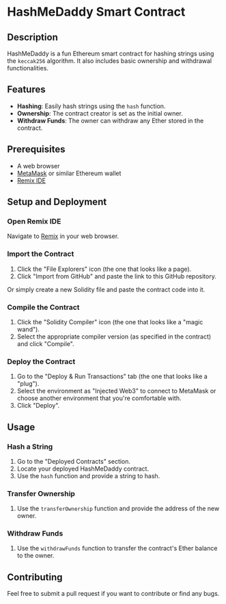 # HashMeDaddy Smart Contract

## Description

HashMeDaddy is a fun Ethereum smart contract for hashing strings using the `keccak256` algorithm. It also includes basic ownership and withdrawal functionalities.

## Features

- **Hashing**: Easily hash strings using the `hash` function.
- **Ownership**: The contract creator is set as the initial owner.
- **Withdraw Funds**: The owner can withdraw any Ether stored in the contract.

## Prerequisites

- A web browser
- [MetaMask](https://metamask.io/) or similar Ethereum wallet
- [Remix IDE](https://remix.ethereum.org/)

## Setup and Deployment

### Open Remix IDE

Navigate to [Remix](https://remix.ethereum.org/) in your web browser.

### Import the Contract

1. Click the "File Explorers" icon (the one that looks like a page).
2. Click "Import from GitHub" and paste the link to this GitHub repository.

Or simply create a new Solidity file and paste the contract code into it.

### Compile the Contract

1. Click the "Solidity Compiler" icon (the one that looks like a "magic wand").
2. Select the appropriate compiler version (as specified in the contract) and click "Compile".

### Deploy the Contract

1. Go to the "Deploy & Run Transactions" tab (the one that looks like a "plug").
2. Select the environment as "Injected Web3" to connect to MetaMask or choose another environment that you're comfortable with.
3. Click "Deploy".

## Usage

### Hash a String

1. Go to the "Deployed Contracts" section.
2. Locate your deployed HashMeDaddy contract.
3. Use the `hash` function and provide a string to hash.

### Transfer Ownership

1. Use the `transferOwnership` function and provide the address of the new owner.

### Withdraw Funds

1. Use the `withdrawFunds` function to transfer the contract's Ether balance to the owner.

## Contributing

Feel free to submit a pull request if you want to contribute or find any bugs.
